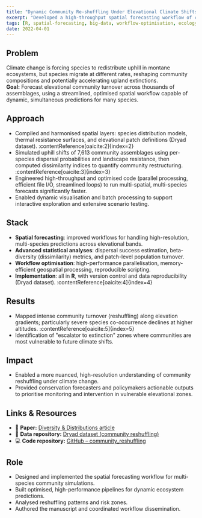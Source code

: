 ```yaml
---
title: "Dynamic Community Re-shuffling Under Elevational Climate Shifts"
excerpt: "Developed a high-throughput spatial forecasting workflow of community turnover under climate change, optimising computational performance for multi-species forecasting across elevational gradients."
tags: [R, spatial-forecasting, big-data, workflow-optimisation, ecology, community-dynamics]
date: 2022-04-01
---
```


## Problem
Climate change is forcing species to redistribute uphill in montane ecosystems, but species migrate at different rates, reshaping community compositions and potentially accelerating upland extinctions.  
**Goal:** Forecast elevational community turnover across thousands of assemblages, using a streamlined, optimised spatial workflow capable of dynamic, simultaneous predictions for many species.

## Approach
- Compiled and harmonised spatial layers: species distribution models, thermal resistance surfaces, and elevational patch definitions (Dryad dataset). :contentReference[oaicite:2]{index=2}  
- Simulated uphill shifts of 7,613 community assemblages using per-species dispersal probabilities and landscape resistance, then computed dissimilarity indices to quantify community restructuring. :contentReference[oaicite:3]{index=3}  
- Engineered high-throughput and optimised code (parallel processing, efficient file I/O, streamlined loops) to run multi-spatial, multi-species forecasts significantly faster.  
- Enabled dynamic visualisation and batch processing to support interactive exploration and extensive scenario testing.

## Stack
- **Spatial forecasting**: improved workflows for handling high-resolution, multi-species predictions across elevational bands.  
- **Advanced statistical analyses**: dispersal success estimation, beta-diversity (dissimilarity) metrics, and patch-level population turnover.  
- **Workflow optimisation**: high-performance parallelisation, memory-efficient geospatial processing, reproducible scripting.  
- **Implementation**: all in **R**, with version control and data reproducibility (Dryad dataset). :contentReference[oaicite:4]{index=4}

## Results
- Mapped intense community turnover (reshuffling) along elevation gradients; particularly severe species co-occurrence declines at higher altitudes. :contentReference[oaicite:5]{index=5}  
- Identification of "escalator to extinction" zones where communities are most vulnerable to future climate shifts.

## Impact
- Enabled a more nuanced, high-resolution understanding of community reshuffling under climate change.  
- Provided conservation forecasters and policymakers actionable outputs to prioritise monitoring and intervention in vulnerable elevational zones.

## Links & Resources
- 📄 **Paper:** [Diversity & Distributions article](https://onlinelibrary.wiley.com/doi/full/10.1111/ddi.13514)  
- 💾 **Data repository:** [Dryad dataset (community reshuffling)](https://datadryad.org/dataset/doi:10.5061/dryad.ksn02v759)  
- 💻 **Code repository:** [GitHub – community_reshuffling](https://github.com/AlejandroFuentePinero/community_reshuffling)

## Role
- Designed and implemented the spatial forecasting workflow for multi-species community simulations.  
- Built optimised, high-performance pipelines for dynamic ecosystem predictions.  
- Analysed reshuffling patterns and risk zones.  
- Authored the manuscript and coordinated workflow dissemination.
